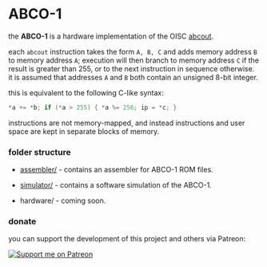 # ABCO-1
the **ABCO-1** is a hardware implementation of the OISC [abcout](https://esolangs.org/wiki/Abcout).

each `abcout` instruction takes the form `A, B, C` and adds memory address `B` to memory address `A`; execution will then branch to memory address `C` if the result is greater than 255, or to the next instruction in sequence otherwise. it is assumed that addresses `A` and `B` both contain an unsigned 8-bit integer.

this is equivalent to the following C-like syntax:

```c
*a += *b; if (*a > 255) { *a %= 256; ip = *c; }
```

instructions are not memory-mapped, and instead instructions and user space are kept in separate blocks of memory.

### folder structure
- [assembler/](https://github.com/sporeball/ABCO-1/tree/master/assembler) - contains an assembler for ABCO-1 ROM files.

- [simulator/](https://github.com/sporeball/ABCO-1/tree/master/simulator) - contains a software simulation of the ABCO-1.

- hardware/ - coming soon.

### donate
you can support the development of this project and others via Patreon:

[![Support me on Patreon](https://img.shields.io/endpoint.svg?url=https%3A%2F%2Fshieldsio-patreon.vercel.app%2Fapi%3Fusername%3Dsporeball%26type%3Dpledges%26suffix%3D%252Fmonth&style=for-the-badge)](https://patreon.com/sporeball)
